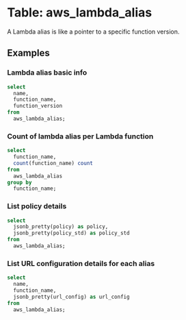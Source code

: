 # Table: aws_lambda_alias

A Lambda alias is like a pointer to a specific function version.

## Examples

### Lambda alias basic info

```sql
select
  name,
  function_name,
  function_version
from
  aws_lambda_alias;
```

### Count of lambda alias per Lambda function

```sql
select
  function_name,
  count(function_name) count
from
  aws_lambda_alias
group by
  function_name;
```

### List policy details

```sql
select
  jsonb_pretty(policy) as policy,
  jsonb_pretty(policy_std) as policy_std
from
  aws_lambda_alias;
```

### List URL configuration details for each alias

```sql
select
  name,
  function_name,
  jsonb_pretty(url_config) as url_config
from
  aws_lambda_alias;
```